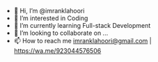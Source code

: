 - 👋 Hi, I’m @imranklahoori
- 👀 I’m interested in Coding
- 🌱 I’m currently learning Full-stack Development
- 💞️ I’m looking to collaborate on ...
- 📫 How to reach me imranklahoori@gmail.com | https://wa.me/923044576506

<!---
imranklahoori/imranklahoori is a ✨ special ✨ repository because its `README.md` (this file) appears on your GitHub profile.
You can click the Preview link to take a look at your changes.
--->

